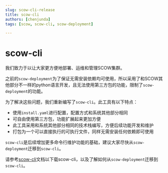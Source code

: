 ```yaml
---
slug: scow-cli-release
title: scow-cli
authors: [chenjunda]
tags: [scow, scow-cli, scow-deployment]

---
```


# scow-cli

我们致力于以让大家更方便地部署、运维和管理SCOW集群。

之前的`scow-deployment`为了保证无需安装依赖均可使用，所以采用了和SCOW其他部分不一样的python语言开发，且无法使用第三方包的功能，限制了`scow-deployment`的功能。

为了解决这些问题，我们重新编写了`scow-cli`。此工具有以下特点：

- 使用`install.yaml`进行配置，配置方式和系统其他部分相同
- 可自由使用第三方包，功能扩展起来更加方便
- 此工具采用和系统其他部分相同的技术栈编写，方便后续功能开发和维护
- 打包为一个可以直接执行的可执行文件，同样无需安装任何依赖即可使用

`scow-cli`是后续增加更多命令行维护功能的基础，建议大家尽快从`scow-deployment`迁移到`scow-cli`。

请参考[scow-cli](%DOCS_URL%%BASE_PATH%docs/deploy/install/scow-cli)文档以下载scow-cli，以及了解如何从`scow-deployment`迁移到`scow-cli`。
